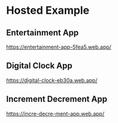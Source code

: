 # Hosted Example

## Entertainment App 
https://entertainment-app-5fea5.web.app/

## Digital Clock App
https://digital-clock-eb30a.web.app/

## Increment Decrement App
https://incre-decre-ment-app.web.app/